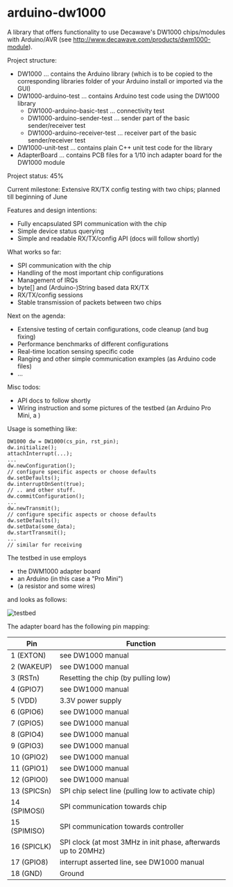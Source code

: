 # arduino-dw1000
A library that offers functionality to use Decawave's DW1000 chips/modules with Arduino/AVR
(see http://www.decawave.com/products/dwm1000-module).

Project structure:
 * DW1000 ... contains the Arduino library (which is to be copied to the corresponding libraries folder of your Arduino install or imported via the GUI)
 * DW1000-arduino-test ... contains Arduino test code using the DW1000 library
   * DW1000-arduino-basic-test ... connectivity test
   * DW1000-arduino-sender-test ... sender part of the basic sender/receiver test
   * DW1000-arduino-receiver-test ... receiver part of the basic sender/receiver test
 * DW1000-unit-test ... contains plain C++ unit test code for the library
 * AdapterBoard ... contains PCB files for a 1/10 inch adapter board for the DW1000 module

Project status: 45%

Current milestone: Extensive RX/TX config testing with two chips; planned till beginning of June

Features and design intentions:
 * Fully encapsulated SPI communication with the chip
 * Simple device status querying
 * Simple and readable RX/TX/config API (docs will follow shortly)

What works so far:
 * SPI communication with the chip
 * Handling of the most important chip configurations
 * Management of IRQs
 * byte[] and (Arduino-)String based data RX/TX
 * RX/TX/config sessions
 * Stable transmission of packets between two chips

Next on the agenda:
 * Extensive testing of certain configurations, code cleanup (and bug fixing)
 * Performance benchmarks of different configurations
 * Real-time location sensing specific code
 * Ranging and other simple communication examples (as Arduino code files)
 * ...

Misc todos:
 * API docs to follow shortly
 * Wiring instruction and some pictures of the testbed (an Arduino Pro Mini, a )

Usage is something like:
```
DW1000 dw = DW1000(cs_pin, rst_pin);
dw.initialize();
attachInterrupt(...);
...
dw.newConfiguration();
// configure specific aspects or choose defaults
dw.setDefaults();
dw.interruptOnSent(true);
// .. and other stuff.
dw.commitConfiguration();
...
dw.newTransmit();
// configure specific aspects or choose defaults
dw.setDefaults();
dw.setData(some_data);
dw.startTransmit();
...
// similar for receiving
```

The testbed in use employs
 * the DWM1000 adapter board
 * an Arduino (in this case a "Pro Mini")
 * (a resistor and some wires)

and looks as follows:

![testbed](https://github.com/thotro/arduino-dw1000/blob/master/AdapterBoard/AdapterBoardTestBed.png)

The adapter board has the following pin mapping:

Pin | Function
----| ---------
1 (EXTON) | see DW1000 manual
2 (WAKEUP) | see DW1000 manual
3 (RSTn) | Resetting the chip (by pulling low)
4 (GPIO7) | see DW1000 manual
5 (VDD) | 3.3V power supply
6 (GPIO6) | see DW1000 manual
7 (GPIO5) | see DW1000 manual
8 (GPIO4) | see DW1000 manual
9 (GPIO3) | see DW1000 manual
10 (GPIO2) | see DW1000 manual
11 (GPIO1) | see DW1000 manual
12 (GPIO0) | see DW1000 manual
13 (SPICSn) | SPI chip select line (pulling low to activate chip)
14 (SPIMOSI) | SPI communication towards chip
15 (SPIMISO) | SPI communication towards controller
16 (SPICLK) | SPI clock (at most 3MHz in init phase, afterwards up to 20MHz)
17 (GPIO8) | interrupt asserted line, see DW1000 manual
18 (GND) | Ground
